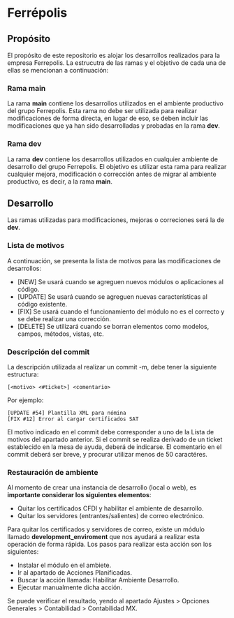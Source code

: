 # Ferrépolis

## Propósito
El propósito de este repositorio es alojar los desarrollos realizados para la empresa Ferrepolis.
La estrucutra de las ramas y el objetivo de cada una de ellas se mencionan a continuación:

### Rama main
La rama **main** contiene los desarrollos utilizados en el ambiente productivo del grupo Ferrepolis. Esta rama no debe ser utilizada para realizar modificaciones de forma directa, en lugar de eso, se deben incluir las modificaciones que ya han sido desarrolladas y probadas en la rama **dev**.

### Rama dev
La rama **dev** contiene los desarrollos utilizados en cualquier ambiente de desarrollo del grupo Ferrepolis. El objetivo es utilizar esta rama para realizar cualquier mejora, modificación o corrección antes de migrar al ambiente productivo, es decir, a la rama **main**.

## Desarrollo
Las ramas utilizadas para modificaciones, mejoras o correciones será la de **dev**.

### Lista de motivos
A continuación, se presenta la lista de motivos para las modificaciones de desarrollos:

* [NEW] Se usará cuando se agreguen nuevos módulos o aplicaciones al código.
* [UPDATE] Se usará cuando se agreguen nuevas características al código existente.
* [FIX] Se usará cuando  el funcionamiento del módulo no es el correcto y se debe realizar una corrección.
* [DELETE] Se utilizará cuando se borran elementos como modelos, campos, métodos, vistas, etc.

### Descripción del commit
La descripción utilizada al realizar un commit -m, debe tener la siguiente estructura:

```
[<motivo> <#ticket>] <comentario>
```
Por ejemplo:
```
[UPDATE #54] Plantilla XML para nómina
[FIX #12] Error al cargar certificados SAT
```
El motivo indicado en el commit debe corresponder a uno de la Lista de motivos del apartado anterior. Si el commit se realiza derivado de un ticket establecido en la mesa de ayuda, deberá de indicarse. El comentario en el commit deberá ser breve, y procurar utilizar menos de 50 caractéres.

### Restauración de ambiente
Al momento de crear una instancia de desarrollo (local o web), es **importante considerar los siguientes elementos**:

* Quitar los certificados CFDI y habilitar el ambiente de desarrollo.
* Quitar los servidores (entrantes/salientes) de correo electrónico.

Para quitar los certificados y servidores de correo, existe un módulo llamado **development_enviroment** que nos ayudará a realizar esta operación de forma rápida. Los pasos para realizar esta acción son los siguientes:

* Instalar el módulo en el ambiete.
* Ir al apartado de Acciones Planificadas.
* Buscar la acción llamada: Habilitar Ambiente Desarrollo.
* Ejecutar manualmente dicha acción.

Se puede verificar el resultado, yendo al apartado Ajustes > Opciones Generales > Contabilidad > Contabilidad MX.
